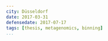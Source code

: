 ```yaml
---
city: Düsseldorf
date: 2017-03-31
defensedate: 2017-07-17
tags: [thesis, metagenomics, binning]
...
```

